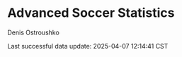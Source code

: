 # Advanced Soccer Statistics
Denis Ostroushko

<!-- gfm -->

Last successful data update: 2025-04-07 12:14:41 CST
